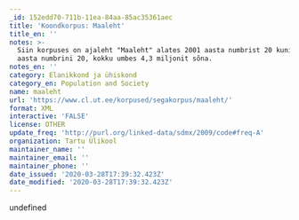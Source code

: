 ```yaml
---
_id: 152edd70-711b-11ea-84aa-85ac35361aec
title: 'Koondkorpus: Maaleht'
title_en: ''
notes: >-
  Siin korpuses on ajaleht "Maaleht" alates 2001 aasta numbrist 20 kuni 2004.
  aasta numbrini 20, kokku umbes 4,3 miljonit sõna.
notes_en: ''
category: Elanikkond ja ühiskond
category_en: Population and Society
name: maaleht
url: 'https://www.cl.ut.ee/korpused/segakorpus/maaleht/'
format: XML
interactive: 'FALSE'
license: OTHER
update_freq: 'http://purl.org/linked-data/sdmx/2009/code#freq-A'
organization: Tartu Ülikool
maintainer_name: ''
maintainer_email: ''
maintainer_phone: ''
date_issued: '2020-03-28T17:39:32.423Z'
date_modified: '2020-03-28T17:39:32.423Z'
---
```

undefined
